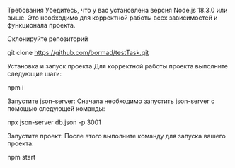 Требования
Убедитесь, что у вас установлена версия Node.js 18.3.0 или выше. Это необходимо для корректной работы всех зависимостей и функционала проекта.

Склонируйте репозиторий

git clone https://github.com/bormad/testTask.git

Установка и запуск проекта
Для корректной работы проекта выполните следующие шаги:

npm i

Запустите json-server: Сначала необходимо запустить json-server с помощью следующей команды:

npx json-server db.json -p 3001

Запустите проект: После этого выполните команду для запуска вашего проекта:

npm start
